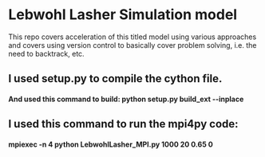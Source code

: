 # Lebwohl Lasher Simulation model
This repo covers acceleration of this titled model using various approaches and covers using version control to basically cover problem solving, i.e. the need to backtrack, etc.

## I used setup.py to compile the cython file.
#### And used this command to build: python setup.py build_ext --inplace

## I used this command to run the mpi4py code:
#### mpiexec -n 4 python LebwohlLasher_MPI.py 1000 20 0.65 0
